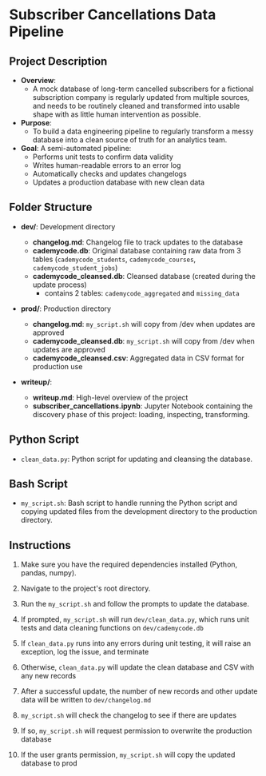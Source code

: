 # Subscriber Cancellations Data Pipeline

## Project Description
- **Overview**:
  - A mock database of long-term cancelled subscribers for a fictional subscription company is regularly updated from multiple sources, and needs to be routinely cleaned and transformed into usable shape with as little human intervention as possible.
- **Purpose**:
  - To build a data engineering pipeline to regularly transform a messy database into a clean source of truth for an analytics team.
- **Goal**:
  A semi-automated pipeline:
    - Performs unit tests to confirm data validity
    - Writes human-readable errors to an error log
    - Automatically checks and updates changelogs
    - Updates a production database with new clean data

## Folder Structure

- **dev/**: Development directory
  - **changelog.md**: Changelog file to track updates to the database
  - **cademycode.db**: Original database containing raw data from 3 tables (`cademycode_students`, `cademycode_courses`, `cademycode_student_jobs`)
  - **cademycode_cleansed.db**: Cleansed database (created during the update process)
      - contains 2 tables: `cademycode_aggregated` and `missing_data`
  
- **prod/**: Production directory
  - **changelog.md**: `my_script.sh` will copy from /dev when updates are approved
  - **cademycode_cleansed.db**: `my_script.sh` will copy from /dev when updates are approved
  - **cademycode_cleansed.csv**: Aggregated data in CSV format for production use

- **writeup/**:
  - **writeup.md**: High-level overview of the project
  - **subscriber_cancellations.ipynb**: Jupyter Notebook containing the discovery phase of this project: loading, inspecting, transforming.

## Python Script

- `clean_data.py`: Python script for updating and cleansing the database.

## Bash Script

- `my_script.sh`: Bash script to handle running the Python script and copying updated files from the development directory to the production directory.


## Instructions

1. Make sure you have the required dependencies installed (Python, pandas, numpy).

2. Navigate to the project's root directory.

3. Run the `my_script.sh` and follow the prompts to update the database.

4. If prompted, `my_script.sh` will run `dev/clean_data.py`, which runs unit tests and data cleaning functions on `dev/cademycode.db`

5. If `clean_data.py` runs into any errors during unit testing, it will raise an exception, log the issue, and terminate

6. Otherwise, `clean_data.py` will update the clean database and CSV with any new records

7. After a successful update, the number of new records and other update data will be written to `dev/changelog.md`

8. `my_script.sh` will check the changelog to see if there are updates

9. If so, `my_script.sh` will request permission to overwrite the production database

10. If the user grants permission, `my_script.sh` will copy the updated database to prod
